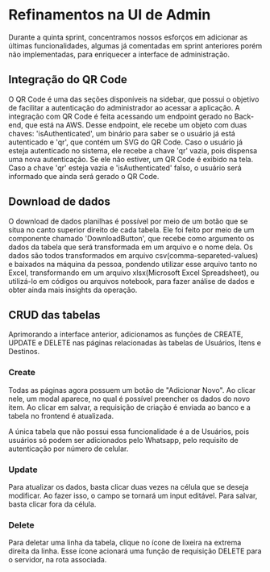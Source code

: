 # Refinamentos na UI de Admin

Durante a quinta sprint, concentramos nossos esforços em adicionar as últimas funcionalidades, algumas já comentadas em sprint anteriores porém não implementadas, para enriquecer a interface de administração.

## Integração do QR Code

O QR Code é uma das seções disponíveis na sidebar, que possui o objetivo de facilitar a autenticação do administrador ao acessar a aplicação. A integração com QR Code é feita acessando um endpoint gerado no Back-end, que está na AWS. Desse endpoint, ele recebe um objeto com duas chaves: 'isAuthenticated', um binário para saber se o usuário já está autenticado e 'qr', que contém um SVG do QR Code. Caso o usuário já esteja autenticado no sistema, ele recebe a chave 'qr' vazia, pois dispensa uma nova autenticação. Se ele não estiver, um QR Code é exibido na tela. Caso a chave 'qr' esteja vazia e 'isAuthenticated' falso, o usuário será informado que ainda será gerado o QR Code.

## Download de dados

O download de dados planilhas é possível por meio de um botão que se situa no canto superior direito de cada tabela. Ele foi feito por meio de um componente chamado 'DownloadButton', que recebe como argumento os dados da tabela que será transformada em um arquivo e o nome dela. Os dados são todos transformados em arquivo csv(comma-separeted-values) e baixados na máquina da pessoa, pondendo utilizar esse arquivo tanto no Excel, transformando em um arquivo xlsx(Microsoft Excel Spreadsheet), ou utilizá-lo em códigos ou arquivos notebook, para fazer análise de dados e obter ainda mais insights da operação.

## CRUD das tabelas

Aprimorando a interface anterior, adicionamos as funções de CREATE, UPDATE e DELETE nas páginas relacionadas às tabelas de Usuários, Itens e Destinos.

### Create

Todas as páginas agora possuem um botão de "Adicionar Novo". Ao clicar nele, um modal aparece, no qual é possível preencher os dados do novo item. Ao clicar em salvar, a requisição de criação é enviada ao banco e a tabela no frontend é atualizada.

A única tabela que não possui essa funcionalidade é a de Usuários, pois usuários só podem ser adicionados pelo Whatsapp, pelo requisito de autenticação por número de celular.

### Update

Para atualizar os dados, basta clicar duas vezes na célula que se deseja modificar. Ao fazer isso, o campo se tornará um input editável. Para salvar, basta clicar fora da célula.

### Delete

Para deletar uma linha da tabela, clique no ícone de lixeira na extrema direita da linha. Esse ícone acionará uma função de requisição DELETE para o servidor, na rota associada.
